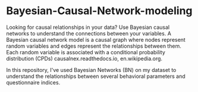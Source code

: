 # Bayesian-Causal-Network-modeling

Looking for causal relationships in your data? Use Bayesian causal networks to understand the connections between your variables. A Bayesian causal network model is a causal graph where nodes represent random variables and edges represent the relationships between them. Each random variable is associated with a conditional probability distribution (CPDs) 
causalnex.readthedocs.io, en.wikipedia.org.

In this repository, I've used Bayesian Networks (BN) on my dataset to understand the relationships between several behavioral parameters and questionnaire indices.
